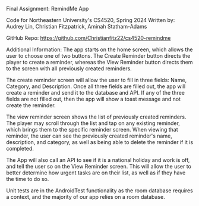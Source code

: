 Final Assignment: RemindMe App

Code for Northeastern University's CS4520, Spring 2024
Written by: Audrey Lin, Christian Fitzpatrick, Aminah Statham-Adams

GitHub Repo: https://github.com/Christianfitz22/cs4520-remindme

Additional Information:
The app starts on the home screen, which allows the user to choose one of two buttons. The Create Reminder button directs the player to create a reminder, whereas the View Reminder button directs them to the screen with all previously created reminders.

The create reminder screen will allow the user to fill in three fields: Name, Category, and Description. Once all three fields are filled out, the app will create a reminder and send it to the database and API. If any of the three fields are not filled out, then the app will show a toast message and not create the reminder.

The view reminder screen shows the list of previously created reminders. The player may scroll through the list and tap on any existing reminder, which brings them to the specific reminder screen. When viewing that reminder, the user can see the previously created reminder's name, description, and category, as well as being able to delete the reminder if it is completed.

The App will also call an API to see if it is a national holiday and work is off, and tell the user so on the View Reminder screen. This will allow the user to better determine how urgent tasks are on their list, as well as if they have the time to do so.

Unit tests are in the AndroidTest functionality as the room database requires a context, and the majority of our app relies on a room database.